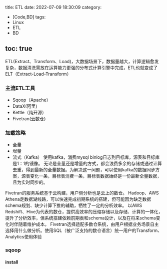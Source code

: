 title: ETL
date: 2022-07-09 18:30:09
category:
- [Code,BD]
tags:
- Linux
- ETL
- BD
  
toc: true
---
ETL(Extract、Transform、Load)，大数据场景下，数据量越大，计算逻辑愈发复杂，数据清洗需放在运算能力更强的分布式计算引擎中完成，ETL也就变成了ELT（Extract-Load-Transform）
<!--more-->
### 主流ETL工具
- Sqoop（Apache）
- DataX(阿里)
- Kettle（纯开源）
- Fivetran(云数仓)
### 加载策略
- 全量
- 增量
- 流式（Kafka）
使用kafka，消费mysql binlog日志到目标库，源表和目标库是1：1的镜像。
无论是全量还是增量的方式，都会浪费多余的存储或通过计算去重，得到最新的全量数据。为解决这一问题，可以使用kafka的数据同步方案，源表变化一条，目标表消费一条，目标表数据始终是一份最新全量数据，且为实时同步的。


Fivetran的服务系统基于云构建，用户侧分析也是云上的数仓。 Hadoop、AWS Athena走数据湖线路，可以快速完成初期系统的搭建，但可能因为缺乏数据schema规划、缺少计算下推的辅助，牺牲了一定的分析效率。 以AWS Redshift、Hive为代表的数仓，提供高效率的压缩存储以及存储、计算的一体化，提升了分析效率，但系统搭建依赖前期表和schema设计，以及在将来schema变化时伴随着维护成本。 Fivetran选择适配多数仓系统，由用户根据业务场景自主选择用什么做分析。使用SQL（被广泛支持的数仓语言）统一用户的Transform、Analytics使用体验


### sqoop



#### install


